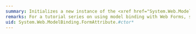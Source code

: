```yaml
---
summary: Initializes a new instance of the <xref href="System.Web.ModelBinding.FormAttribute"></xref> class.
remarks: For a tutorial series on using model binding with Web Forms, see [Model Binding and Web Forms](http://go.microsoft.com/fwlink/?LinkId=286117).
uid: System.Web.ModelBinding.FormAttribute.#ctor*
---
```

